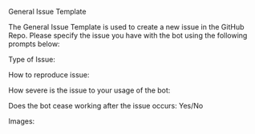 General Issue Template

The General Issue Template is used to create a new issue in the GitHub Repo.
Please specify the issue you have with the bot using the following prompts below:

Type of Issue:


How to reproduce issue:


How severe is the issue to your usage of the bot:


Does the bot cease working after the issue occurs:
Yes/No

Images: